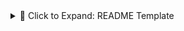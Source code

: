 <details>
<summary>📄 Click to Expand: README Template</summary>

# 📊 Employee Attrition Analysis – Capstone Project

This project is part of the **Google Data Analytics Certificate** program. The goal is to analyze HR data to identify trends in employee attrition and provide recommendations to improve employee retention.

---

## 🧠 Project Objectives

- Predict employee attrition over the next 5 years
- Identify key factors contributing to attrition
- Recommend data-driven solutions to improve retention

---

## 📁 Dataset

The dataset includes employee demographic and performance information such as:

- Age, Department, Distance from Home
- Job Role, Salary, Job Satisfaction
- Years at Company, Work-Life Balance

(Data source: [mention if it's from Coursera or upload if allowed])

---

## 🛠 Tools Used

- **Python**: pandas, matplotlib, seaborn, scikit-learn
- **SQL**: BigQuery for initial data exploration
- **Excel**: for data cleaning and filtering
- **Tableau**: for creating dashboards (link below)

---

## 🔍 Analysis Process

1. **Ask** – Defined business problem and goals  
2. **Prepare** – Assessed data structure and quality  
3. **Process** – Cleaned and formatted the data  
4. **Analyze** – Explored data trends and built visualizations  
5. **Model (optional)** – Built a predictive model (e.g., logistic regression)  
6. **Share** – Created final deliverables with recommendations

---

## 📈 Key Findings

- Higher attrition rates in early years (0–2)
- Low job satisfaction, high commute = increased attrition
- Work-life balance and compensation also had strong correlations

---

## 📌 Deliverables

- [📂 Full Code on GitHub](#)
- [📊 Tableau Dashboard](#)
- [📝 Final Report / Presentation](#)

---

## ✅ Next Steps

- Publish Tableau visuals
- Tune predictive model and add evaluation metrics
- Expand project into a blog post

---
</details>

